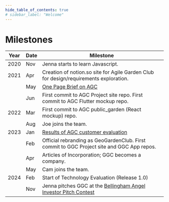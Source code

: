 ```yaml
---
hide_table_of_contents: true
# sidebar_label: "Welcome"
---
```


# Milestones

| Year                                                                                                          | Date                                                                                                              | Milestone                                                                                                                      |
|---------------------------------------------------------------------------------------------------------------|-------------------------------------------------------------------------------------------------------------------|--------------------------------------------------------------------------------------------------------------------------------|
| 2020                                                                                                          | Nov                                                                                                               | Jenna starts to learn Javascript.                                                                                              |
| 2021                                                                                                          | Apr                                                                                                               | Creation of notion.so site for Agile Garden Club for design/requirements exploration.                                          |
| | May | [One Page Brief on AGC](https://docs.google.com/document/d/1T2uUWD9wIdRa1TpD0zC5CdmaizNftK-51L5yygg1vIU/edit)                  |
|                                                                                                               | Jun                                                                                                               | First commit to AGC Project site repo. First commit to AGC Flutter mockup repo.                                                |
| 2022                                                                                                          | Mar                                                                                                               | First commit to AGC public_garden (React mockup) repo.                                                                         | 
|                                                                                                               | Aug                                                                                                               | Joe joins the team.                                                                                                            | 
| 2023                                                                                                          | Jan                                                                                                               | [Results of AGC customer evaluation](https://www.youtube.com/watch?v=nHHUa-DU8NY)                                              |
|                                                                                                               | Feb                                                                                                               | Official rebranding as GeoGardenClub. First commit to GGC Project site and GGC App repos.                                      |
|                                                                                                               | Apr                                                                                                               | Articles of Incorporation; GGC becomes a company.                                                                              | 
|                                                                                                               | May                                                                                                               | Cam joins the team.                                                                                                            | 
| 2024                                                                                                          | Feb                                                                                                               | Start of Technology Evaluation (Release 1.0)                                                                                   | 
| | Nov | Jenna pitches GGC at the [Bellingham Angel Investor Pitch Contest](https://www.bellinghamangelinvestors.com/Home/PitchContest) |
